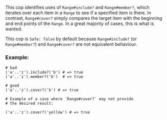 This cop identifies uses of `Range#include?` and `Range#member?`, which iterates over each
item in a `Range` to see if a specified item is there. In contrast,
`Range#cover?` simply compares the target item with the beginning and
end points of the `Range`. In a great majority of cases, this is what
is wanted.

This cop is `Safe: false` by default because `Range#include?` (or `Range#member?`) and
`Range#cover?` are not equivalent behaviour.

### Example:
    # bad
    ('a'..'z').include?('b') # => true
    ('a'..'z').member?('b')  # => true

    # good
    ('a'..'z').cover?('b') # => true

    # Example of a case where `Range#cover?` may not provide
    # the desired result:

    ('a'..'z').cover?('yellow') # => true